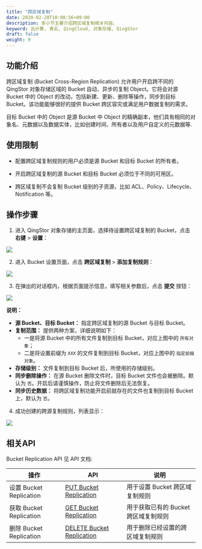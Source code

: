 ```yaml
---
title: "跨区域复制"
date: 2020-02-28T10:08:56+09:00
description: 本小节主要介绍跨区域复制相关内容。
keyword: 云计算, 青云, QingCloud, 对象存储, QingStor
draft: false
weight: 9
---
```


## 功能介绍

跨区域复制 (Bucket Cross-Region Replication) 允许用户开启跨不同的 QingStor 对象存储区域的 Bucket 自动、异步的复制 Object。它将会对源 Bucket 中的 Object 的改动，包括新建、更新、删除等操作，同步到目标 Bucket。该功能能够很好的提供 Bucket 跨区容灾或满足用户数据复制的需求。

目标 Bucket 中的 Object 是源 Bucket 中 Object 的精确副本，他们具有相同的对象名、元数据以及数据实体，比如创建时间、所有者以及用户自定义的元数据等.

## 使用限制

- 配置跨区域复制规则的用户必须是源 Bucket 和目标 Bucket 的所有者。

- 开启跨区域复制的源 Bucket 和目标 Bucket 必须位于不同的可用区。

- 跨区域复制不会复制 Bucket 级别的子资源，比如 ACL、Policy、Lifecycle、Notification 等。

## 操作步骤
1. 进入 QingStor 对象存储的主页面，选择待设置跨区域复制的 Bucket，点击 **右键** > **设置**：

 ![](/storage/object-storage/_images/set_bucket_replication1.png)

2. 进入 Bucket 设置页面，点击 **跨区域复制** > **添加复制规则**：

 ![](/storage/object-storage/_images/set_bucket_replication2.png)

3. 在弹出的对话框内，根据页面提示信息，填写相关参数后，点击 **提交** 按钮：

 ![](/storage/object-storage/_images/set_bucket_replication3.png)

 **说明：**
   - **源 Bucket、目标 Bucket：** 指定跨区域复制的源 Bucket 与目标 Bucket。
   - **复制范围：** 提供两种方案，详细说明如下：
      - 一是将源 Bucket 中的所有文件复制到目标 Bucket，对应上图中的 `所有对象`；
      - 二是将设置前缀为 `XXX` 的文件复制到目标 Bucket，对应上图中的 `指定前缀对象`。
   - **存储级别：** 文件复制到目标 Bucket 后，所使用的存储级别。
   - **同步删除操作：** 在源 Bucket 删除文件时，目标 Bucket 文件也会被删除。默认为 `否`。开启后请谨慎操作，防止将文件删除后无法恢复。
   - **同步历史数据：** 将跨区域复制功能开启前就存在的文件也复制到目标 Bucket 上，默认为 `否`。

4. 成功创建的跨源复制规则，列表显示：

 ![](/storage/object-storage/_images/set_bucket_replication4.png)

## 相关API

Bucket Replication API 见 API 文档:

|操作|API|说明|
|--|--|--|
|设置 Bucket Replication|[PUT Bucket Replication](/storage/object-storage/api/bucket/replication/put_replication)|用于设置 Bucket 跨区域复制规则|
|获取 Bucket Replication|[GET Bucket Replication](/storage/object-storage/api/bucket/replication/get_replication)|用于获取已有的 Bucket 跨区域复制规则|
|删除 Bucket Replication|[DELETE Bucket Replication](/storage/object-storage/api/bucket/replication/delete_replication)|用于删除已经设置的跨区域复制规则|


